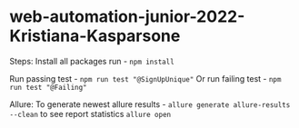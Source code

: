 # web-automation-junior-2022-Kristiana-Kasparsone

Steps:
Install all packages run - `npm install`

Run passing test - `npm run test "@SignUpUnique"`
Or run failing test - `npm run test "@Failing"`

Allure:
To generate newest allure results - `allure generate allure-results --clean`
to see report statistics `allure open`
